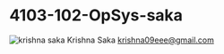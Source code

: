 # 4103-102-OpSys-saka
![krishna saka](http://i65.tinypic.com/4sz96q.jpg)
Krishna Saka
krishna09eee@gmail.com
